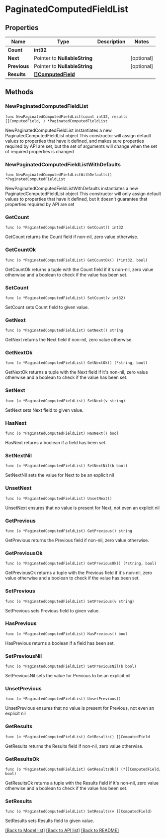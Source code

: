 # PaginatedComputedFieldList

## Properties

Name | Type | Description | Notes
------------ | ------------- | ------------- | -------------
**Count** | **int32** |  | 
**Next** | Pointer to **NullableString** |  | [optional] 
**Previous** | Pointer to **NullableString** |  | [optional] 
**Results** | [**[]ComputedField**](ComputedField.md) |  | 

## Methods

### NewPaginatedComputedFieldList

`func NewPaginatedComputedFieldList(count int32, results []ComputedField, ) *PaginatedComputedFieldList`

NewPaginatedComputedFieldList instantiates a new PaginatedComputedFieldList object
This constructor will assign default values to properties that have it defined,
and makes sure properties required by API are set, but the set of arguments
will change when the set of required properties is changed

### NewPaginatedComputedFieldListWithDefaults

`func NewPaginatedComputedFieldListWithDefaults() *PaginatedComputedFieldList`

NewPaginatedComputedFieldListWithDefaults instantiates a new PaginatedComputedFieldList object
This constructor will only assign default values to properties that have it defined,
but it doesn't guarantee that properties required by API are set

### GetCount

`func (o *PaginatedComputedFieldList) GetCount() int32`

GetCount returns the Count field if non-nil, zero value otherwise.

### GetCountOk

`func (o *PaginatedComputedFieldList) GetCountOk() (*int32, bool)`

GetCountOk returns a tuple with the Count field if it's non-nil, zero value otherwise
and a boolean to check if the value has been set.

### SetCount

`func (o *PaginatedComputedFieldList) SetCount(v int32)`

SetCount sets Count field to given value.


### GetNext

`func (o *PaginatedComputedFieldList) GetNext() string`

GetNext returns the Next field if non-nil, zero value otherwise.

### GetNextOk

`func (o *PaginatedComputedFieldList) GetNextOk() (*string, bool)`

GetNextOk returns a tuple with the Next field if it's non-nil, zero value otherwise
and a boolean to check if the value has been set.

### SetNext

`func (o *PaginatedComputedFieldList) SetNext(v string)`

SetNext sets Next field to given value.

### HasNext

`func (o *PaginatedComputedFieldList) HasNext() bool`

HasNext returns a boolean if a field has been set.

### SetNextNil

`func (o *PaginatedComputedFieldList) SetNextNil(b bool)`

 SetNextNil sets the value for Next to be an explicit nil

### UnsetNext
`func (o *PaginatedComputedFieldList) UnsetNext()`

UnsetNext ensures that no value is present for Next, not even an explicit nil
### GetPrevious

`func (o *PaginatedComputedFieldList) GetPrevious() string`

GetPrevious returns the Previous field if non-nil, zero value otherwise.

### GetPreviousOk

`func (o *PaginatedComputedFieldList) GetPreviousOk() (*string, bool)`

GetPreviousOk returns a tuple with the Previous field if it's non-nil, zero value otherwise
and a boolean to check if the value has been set.

### SetPrevious

`func (o *PaginatedComputedFieldList) SetPrevious(v string)`

SetPrevious sets Previous field to given value.

### HasPrevious

`func (o *PaginatedComputedFieldList) HasPrevious() bool`

HasPrevious returns a boolean if a field has been set.

### SetPreviousNil

`func (o *PaginatedComputedFieldList) SetPreviousNil(b bool)`

 SetPreviousNil sets the value for Previous to be an explicit nil

### UnsetPrevious
`func (o *PaginatedComputedFieldList) UnsetPrevious()`

UnsetPrevious ensures that no value is present for Previous, not even an explicit nil
### GetResults

`func (o *PaginatedComputedFieldList) GetResults() []ComputedField`

GetResults returns the Results field if non-nil, zero value otherwise.

### GetResultsOk

`func (o *PaginatedComputedFieldList) GetResultsOk() (*[]ComputedField, bool)`

GetResultsOk returns a tuple with the Results field if it's non-nil, zero value otherwise
and a boolean to check if the value has been set.

### SetResults

`func (o *PaginatedComputedFieldList) SetResults(v []ComputedField)`

SetResults sets Results field to given value.



[[Back to Model list]](../README.md#documentation-for-models) [[Back to API list]](../README.md#documentation-for-api-endpoints) [[Back to README]](../README.md)


